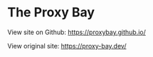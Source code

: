 # The Proxy Bay

View site on Github: https://proxybay.github.io/

View original site: https://proxy-bay.dev/

